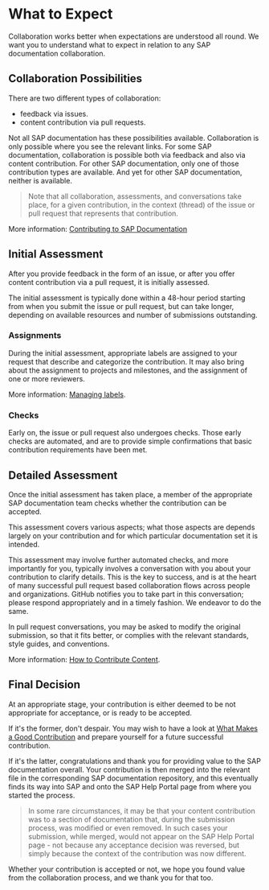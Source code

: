 # What to Expect

Collaboration works better when expectations are understood all round. We want you to understand what to expect in relation to any SAP documentation collaboration.

## Collaboration Possibilities

There are two different types of collaboration:
* feedback via issues.
* content contribution via pull requests.

Not all SAP documentation has these possibilities available. Collaboration is only possible where you see the relevant links. For some SAP documentation, collaboration is possible both via feedback and also via content contribution. For other SAP documentation, only one of those contribution types are available. And yet for other SAP documentation, neither is available.

> Note that all collaboration, assessments, and conversations take place, for a given contribution, in the context (thread) of the issue or pull request that represents that contribution.

More information: [Contributing to SAP Documentation](contributing.md)

## Initial Assessment

After you provide feedback in the form of an issue, or after you offer content contribution via a pull request, it is initially assessed.

The initial assessment is typically done within a 48-hour period starting from when you submit the issue or pull request, but can take longer, depending on available resources and number of submissions outstanding.

### Assignments

During the initial assessment, appropriate labels are assigned to your request that describe and categorize the contribution. It may also bring about the assignment to projects and milestones, and the assignment of one or more reviewers.

More information: [Managing labels][github-labels].

### Checks

Early on, the issue or pull request also undergoes checks. Those early checks are automated, and are to provide simple confirmations that basic contribution requirements have been met.

## Detailed Assessment

Once the initial assessment has taken place, a member of the appropriate SAP documentation team checks whether the contribution can be accepted.

This assessment covers various aspects; what those aspects are depends largely on your contribution and for which particular documentation set it is intended.

This assessment may involve further automated checks, and more importantly for you, typically involves a conversation with you about your contribution to clarify details. This is the key to success, and is at the heart of many successful pull request based collaboration flows across people and organizations. GitHub notifies you to take part in this conversation; please respond appropriately and in a timely fashion. We endeavor to do the same.

In pull request conversations, you may be asked to modify the original submission, so that it fits better, or complies with the relevant standards, style guides, and conventions.

More information: [How to Contribute Content](content-contribution/README.md).

## Final Decision

At an appropriate stage, your contribution is either deemed to be not appropriate for acceptance, or is ready to be accepted.

If it's the former, don't despair. You may wish to have a look at [What Makes a Good Contribution](content-contribution/good-contribution.md) and prepare yourself for a future successful contribution.

If it's the latter, congratulations and thank you for providing value to the SAP documentation overall. Your contribution is then merged into the relevant file in the corresponding SAP documentation repository, and this eventually finds its way into SAP and onto the SAP Help Portal page from where you started the process.

> In some rare circumstances, it may be that your content contribution was to a section of documentation that, during the submission process, was modified or even removed. In such cases your submission, while merged, would not appear on the SAP Help Portal page - not because any acceptance decision was reversed, but simply because the context of the contribution was now different.

Whether your contribution is accepted or not, we hope you found value from the collaboration process, and we thank you for that too.


[github-labels]: https://docs.github.com/en/github/managing-your-work-on-github/managing-labels
